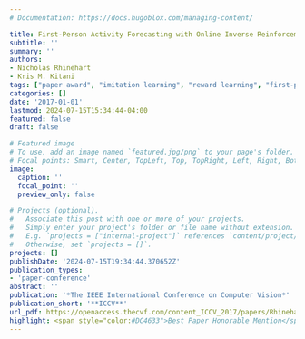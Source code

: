 ```yaml
---
# Documentation: https://docs.hugoblox.com/managing-content/

title: First-Person Activity Forecasting with Online Inverse Reinforcement Learning
subtitle: ''
summary: ''
authors:
- Nicholas Rhinehart
- Kris M. Kitani
tags: ["paper award", "imitation learning", "reward learning", "first-person video"]
categories: []
date: '2017-01-01'
lastmod: 2024-07-15T15:34:44-04:00
featured: false
draft: false

# Featured image
# To use, add an image named `featured.jpg/png` to your page's folder.
# Focal points: Smart, Center, TopLeft, Top, TopRight, Left, Right, BottomLeft, Bottom, BottomRight.
image:
  caption: ''
  focal_point: ''
  preview_only: false

# Projects (optional).
#   Associate this post with one or more of your projects.
#   Simply enter your project's folder or file name without extension.
#   E.g. `projects = ["internal-project"]` references `content/project/deep-learning/index.md`.
#   Otherwise, set `projects = []`.
projects: []
publishDate: '2024-07-15T19:34:44.370652Z'
publication_types:
- 'paper-conference'
abstract: ''
publication: '*The IEEE International Conference on Computer Vision*'
publication_short: '**ICCV**'
url_pdf: https://openaccess.thecvf.com/content_ICCV_2017/papers/Rhinehart_First-Person_Activity_Forecasting_ICCV_2017_paper.pdf
highlight: <span style="color:#DC4633">Best Paper Honorable Mention</span>
---
```

